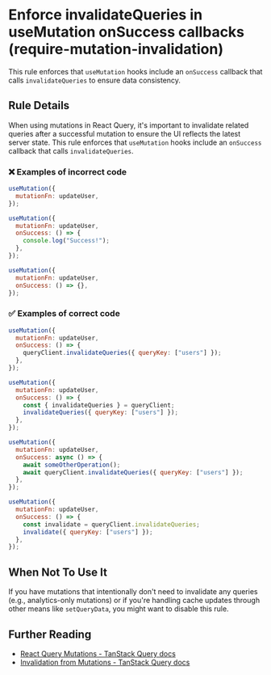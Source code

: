 # Enforce invalidateQueries in useMutation onSuccess callbacks (require-mutation-invalidation)

This rule enforces that `useMutation` hooks include an `onSuccess` callback that calls `invalidateQueries` to ensure data consistency.

## Rule Details

When using mutations in React Query, it's important to invalidate related queries after a successful mutation to ensure the UI reflects the latest server state. This rule enforces that `useMutation` hooks include an `onSuccess` callback that calls `invalidateQueries`.

### ❌ Examples of incorrect code

```js
useMutation({
  mutationFn: updateUser,
});

useMutation({
  mutationFn: updateUser,
  onSuccess: () => {
    console.log("Success!");
  },
});

useMutation({
  mutationFn: updateUser,
  onSuccess: () => {},
});
```

### ✅ Examples of correct code

```js
useMutation({
  mutationFn: updateUser,
  onSuccess: () => {
    queryClient.invalidateQueries({ queryKey: ["users"] });
  },
});

useMutation({
  mutationFn: updateUser,
  onSuccess: () => {
    const { invalidateQueries } = queryClient;
    invalidateQueries({ queryKey: ["users"] });
  },
});

useMutation({
  mutationFn: updateUser,
  onSuccess: async () => {
    await someOtherOperation();
    await queryClient.invalidateQueries({ queryKey: ["users"] });
  },
});

useMutation({
  mutationFn: updateUser,
  onSuccess: () => {
    const invalidate = queryClient.invalidateQueries;
    invalidate({ queryKey: ["users"] });
  },
});
```

## When Not To Use It

If you have mutations that intentionally don't need to invalidate any queries (e.g., analytics-only mutations) or if you're handling cache updates through other means like `setQueryData`, you might want to disable this rule.

## Further Reading

- [React Query Mutations - TanStack Query docs](https://tanstack.com/query/latest/docs/react/guides/mutations)
- [Invalidation from Mutations - TanStack Query docs](https://tanstack.com/query/latest/docs/react/guides/invalidations-from-mutations)


